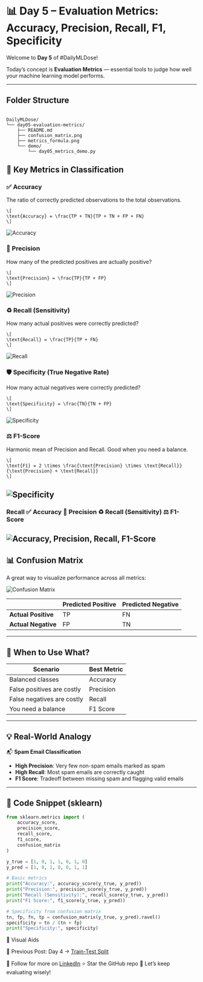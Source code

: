 # 📊 Day 5 – Evaluation Metrics: Accuracy, Precision, Recall, F1, Specificity

Welcome to **Day 5** of #DailyMLDose!

Today’s concept is **Evaluation Metrics** — essential tools to judge how well your machine learning model performs.

---
## Folder Structure
```

DailyMLDose/
└── day05-evaluation-metrics/
    ├── README.md
    ├── confusion_matrix.png
    ├── metrics_formula.png
    └── demo/
        └── day05_metrics_demo.py
```
## 📌 Key Metrics in Classification

### ✅ Accuracy
The ratio of correctly predicted observations to the total observations.
```
\[
\text{Accuracy} = \frac{TP + TN}{TP + TN + FP + FN}
\]
```
![Accuracy](Accuracy.jpg)

### 🎯 Precision
How many of the predicted positives are actually positive?
```
\[
\text{Precision} = \frac{TP}{TP + FP}
\]
```
![Precision](precision.jpg)

### ♻️ Recall (Sensitivity)
How many actual positives were correctly predicted?
```
\[
\text{Recall} = \frac{TP}{TP + FN}
\]
```
![Recall](recall.jpg)

### 🛡️ Specificity (True Negative Rate)
How many actual negatives were correctly predicted?
```
\[
\text{Specificity} = \frac{TN}{TN + FP}
\]
```
![Specificity](specificity.jpg)
### ⚖️ F1-Score
Harmonic mean of Precision and Recall. Good when you need a balance.
```
\[
\text{F1} = 2 \times \frac{\text{Precision} \times \text{Recall}}{\text{Precision} + \text{Recall}}
\]
```
![Specificity](f1_score.png)
---
### Recall ✅ Accuracy 🎯 Precision ♻️ Recall (Sensitivity) ⚖️ F1-Score
![Accuracy, Precision, Recall, F1-Score](./Accuracy_Precision_Recall_f1.jpg)
---

## 📊 Confusion Matrix

A great way to visualize performance across all metrics:

![Confusion Matrix](Confusion_matrix.jpg)

|               | Predicted Positive | Predicted Negative |
|---------------|--------------------|--------------------|
| **Actual Positive** | TP                 | FN                 |
| **Actual Negative** | FP                 | TN                 |

---

## 📍 When to Use What?

| Scenario                        | Best Metric        |
|---------------------------------|--------------------|
| Balanced classes                | Accuracy           |
| False positives are costly      | Precision          |
| False negatives are costly      | Recall             |
| You need a balance              | F1 Score           |

---

## 💡 Real-World Analogy

📬 **Spam Email Classification**

- **High Precision**: Very few non-spam emails marked as spam  
- **High Recall**: Most spam emails are correctly caught  
- **F1 Score**: Tradeoff between missing spam and flagging valid emails

---

## 🔗 Code Snippet (sklearn)

```python
from sklearn.metrics import (
    accuracy_score,
    precision_score,
    recall_score,
    f1_score,
    confusion_matrix
)

y_true = [1, 0, 1, 1, 0, 1, 0]
y_pred = [1, 0, 1, 0, 0, 1, 1]

# Basic metrics
print("Accuracy:", accuracy_score(y_true, y_pred))
print("Precision:", precision_score(y_true, y_pred))
print("Recall (Sensitivity):", recall_score(y_true, y_pred))
print("F1 Score:", f1_score(y_true, y_pred))

# Specificity from confusion matrix
tn, fp, fn, tp = confusion_matrix(y_true, y_pred).ravel()
specificity = tn / (tn + fp)
print("Specificity:", specificity)

```
📎 Visual Aids

🔁 Previous Post:
Day 4 → [Train-Test Split](./day04-train-test-validation)

📌 Follow for more on [LinkedIn](https://www.linkedin.com/in/shadabur-rahaman-1b5703249/)
⭐ Star the GitHub repo
🎯 Let’s keep evaluating wisely!

